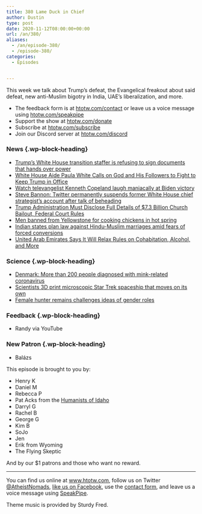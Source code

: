 ```yaml
---
title: 380 Lame Duck in Chief
author: Dustin
type: post
date: 2020-11-12T08:00:00+00:00
url: /an/380/
aliases:
  - /an/episode-380/
  - /episode-380/
categories:
  - Episodes


---
```

<div id="buzzsprout-player-10552729"></div><script src="https://www.buzzsprout.com/1983601/10552729-380-lame-duck-in-chief.js?container_id=buzzsprout-player-10552729&player=small" type="text/javascript" charset="utf-8"></script>

This week we talk about Trump&#8217;s defeat, the Evangelical freakout about said defeat, new anti-Muslim bigotry in India, UAE&#8217;s liberalization, and more.

<!--more-->

 * The feedback form is at [htotw.com/contact](https://htotw.com/contact) or leave us a voice message using <a href="https://htotw.com/speakpipe" target="_blank" rel="noopener noreferrer">htotw.com/speakpipe</a>
 * Support the show at <a href="https://htotw.com/donate" target="_blank" rel="payment noopener noreferrer">htotw.com/donate</a>
 * Subscribe at <a href="https://htotw.com/subscribe" target="_blank" rel="noopener noreferrer">htotw.com/subscribe</a>
 * Join our Discord server at <a href="https://htotw.com/discord" target="_blank" rel="noopener noreferrer">htotw.com/discord</a>

### News {.wp-block-heading}

  * [Trump’s White House transition staffer is refusing to sign documents that hands over power][1]
  * [White House Aide Paula White Calls on God and His Followers to Fight to Keep Trump in Office][2]
  * [Watch televangelist Kenneth Copeland laugh maniacally at Biden victory][3]
  * [Steve Bannon: Twitter permanently suspends former White House chief strategist’s account after talk of beheading][4]
  * [Trump Administration Must Disclose Full Details of $7.3 Billion Church Bailout, Federal Court Rules][5]
  * [Men banned from Yellowstone for cooking chickens in hot spring][6]
  * [Indian states plan law against Hindu-Muslim marriages amid fears of forced conversions][7]
  * [United Arab Emirates Says It Will Relax Rules on Cohabitation, Alcohol, and More][8]

### Science {.wp-block-heading}

  * [Denmark: More than 200 people diagnosed with mink-related coronavirus][9]
  * [Scientists 3D print microscopic Star Trek spaceship that moves on its own][10]
  * [Female hunter remains challenges ideas of gender roles][11]

### Feedback {.wp-block-heading}

  * Randy via YouTube

### New Patron {.wp-block-heading}

  * Balázs

This episode is brought to you by:

  * Henry K
  * Daniel M
  * Rebecca P
  * Pat Acks from the <a href="https://www.humanistsofidaho.org" target="_blank" rel="noopener noreferrer">Humanists of Idaho</a>
  * Darryl G
  * Rachel B
  * George G
  * Kim B
  * SoJo
  * Jen
  * Erik from Wyoming
  * The Flying Skeptic

And by our $1 patrons and those who want no reward.

<hr class="wp-block-separator" />

You can find us online at <a href="https://www.htotw.com/" target="_blank" rel="noopener noreferrer">www.htotw.com</a>, follow us on Twitter <a href="https://twitter.com/AtheistNomads" target="_blank" rel="noopener noreferrer">@AtheistNomads</a>, <a href="https://htotw.com/facebook" target="_blank" rel="noopener noreferrer">like us on Facebook</a>, use the [contact form](https://htotw.com/contact), and leave us a voice message using <a href="https://htotw.com/speakpipe" target="_blank" rel="noopener noreferrer">SpeakPipe</a>.

Theme music is provided by Sturdy Fred.

 [1]: https://www.rawstory.com/2020/11/trumps-white-house-transition-staffer-is-refusing-sign-documents-to-hand-over-power-report/
 [2]: https://www.rightwingwatch.org/post/white-house-aide-paula-white-calls-on-god-and-his-followers-to-fight-to-keep-trump-in-office/
 [3]: https://slate.com/news-and-politics/2020/11/video-televangelist-kenneth-copeland-laugh-biden-victory.html
 [4]: https://www.cnn.com/2020/11/05/tech/steve-bannon-twitter-permanent-suspension/index.html
 [5]: https://www.atheists.org/2020/11/church-bailout-federal-court-ruling/
 [6]: https://www.ktvb.com/article/news/regional/three-men-cited-banned-from-yellowstone-national-park-for-cooking-chickens-in-hot-spring/277-135c249a-e8df-464a-b66b-de0e97fd7eea
 [7]: https://www.straitstimes.com/asia/south-asia/claiming-to-be-fighting-against-love-jihad-indian-states-plan-law-against-hindu
 [8]: https://friendlyatheist.patheos.com/2020/11/08/united-arab-emirates-says-it-will-relax-rules-on-cohabitation-alcohol-and-more/
 [9]: https://www.independent.co.uk/news/world/europe/denmark-coronavirus-minsk-covid-b1637064.html
 [10]: https://www.cnn.com/2020/11/08/us/star-trek-3d-microscopic-spaceship-scn-trnd/index.html
 [11]: https://www.sciencefocus.com/news/discovery-of-female-hunter-remains-challenges-ideas-of-ancient-gender-roles/